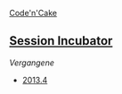 [Code'n'Cake](codeandcakemunster)

## [Session Incubator](Open-Space-2014-1-Session-Incubator)
*Vergangene*
- [2013.4](Open-Space-2013-4-Session-Incubator)